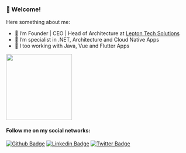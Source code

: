 ### 👋 Welcome!

Here something about me:

- 🔭 I’m Founder | CEO | Head of Architecture at [Lepton Tech Solutions](http://lepton.tech)
- :muscle: I’m specialist in .NET, Architecture and Cloud Native Apps
- 🌱 I too working with Java, Vue and Flutter Apps

<div>
  <img height="180em" src="https://github-readme-stats.vercel.app/api/top-langs/?username=lenerson&layout=compact&theme=dark"/>
</div>

#### Follow me on my social networks:
[![Github Badge](https://img.shields.io/badge/-Github-000?style=flat-square&logo=Github&logoColor=white&link=https://github.com/lenerson)](https://github.com/lenerson)
[![Linkedin Badge](https://img.shields.io/badge/-LinkedIn-blue?style=flat-square&logo=Linkedin&logoColor=white&link=https://www.linkedin.com/in/lenerson-velho-nunes-85892926)](https://www.linkedin.com/in/lenerson-velho-nunes-85892926)
[![Twitter Badge](https://img.shields.io/badge/-Twitter-blue?style=flat-square&labelColor=blue&logo=twitter&logoColor=white&link=https://twitter.com/lenersonn)](https://twitter.com/lenersonn)

<!--
**lenerson/lenerson** is a ✨ _special_ ✨ repository because its `README.md` (this file) appears on your GitHub profile.

Here are some ideas to get you started:

- 🔭 I’m currently working on ...
- 🌱 I’m currently learning ...
- 👯 I’m looking to collaborate on ...
- 🤔 I’m looking for help with ...
- 💬 Ask me about ...
- 📫 How to reach me: ...
- 😄 Pronouns: ...
- ⚡ Fun fact: ...
-->
